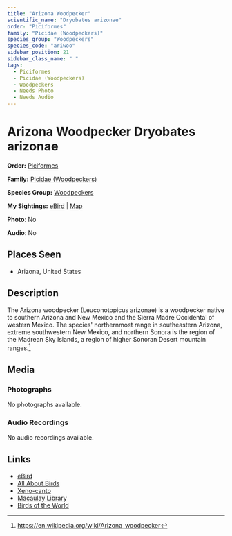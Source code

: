```yaml
---
title: "Arizona Woodpecker"
scientific_name: "Dryobates arizonae"
order: "Piciformes"
family: "Picidae (Woodpeckers)"
species_group: "Woodpeckers"
species_code: "ariwoo"
sidebar_position: 21
sidebar_class_name: " "
tags: 
  - Piciformes
  - Picidae (Woodpeckers)
  - Woodpeckers
  - Needs Photo
  - Needs Audio
---
```


# Arizona Woodpecker <span className='sci_name'>Dryobates arizonae</span>

**Order:** [Piciformes](/tags/piciformes)

**Family:** [Picidae (Woodpeckers)](/tags/picidae-woodpeckers)

**Species Group:** [Woodpeckers](/tags/woodpeckers)

**My Sightings:** [eBird](https://ebird.org/lifelist?r=world&time=life&spp=ariwoo) | [Map](/map?species_code=ariwoo)

**Photo**: No 

**Audio**: No

## Places Seen

* Arizona, United States

## Description
The Arizona woodpecker (Leuconotopicus arizonae) is a woodpecker native to southern Arizona and New Mexico and the Sierra Madre Occidental of western Mexico. The species' northernmost range in southeastern Arizona, extreme southwestern New Mexico, and northern Sonora is the region of the Madrean Sky Islands, a region of higher Sonoran Desert mountain ranges.[^1]

[^1]: https://en.wikipedia.org/wiki/Arizona_woodpecker

## Media
### Photographs
No photographs available.

### Audio Recordings
No audio recordings available.

## Links
* [eBird](https://ebird.org/species/ariwoo) 
* [All About Birds](https://www.allaboutbirds.org/guide/ariwoo) 
* [Xeno-canto](https://www.xeno-canto.org/species/dryobates-arizonae) 
* [Macaulay Library](https://search.macaulaylibrary.org/catalog?taxonCode=ariwoo&sort=rating_rank_desc)
* [Birds of the World](https://birdsoftheworld.org/bow/species/ariwoo)
